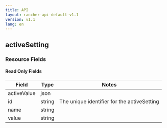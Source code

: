 ```yaml
---
title: API
layout: rancher-api-default-v1.1
version: v1.1
lang: en
---
```


## activeSetting



### Resource Fields


#### Read Only Fields

Field | Type   | Notes
---|---|---
activeValue | json  | 
id | string  | The unique identifier for the activeSetting
name | string  | 
value | string  | 


<br>
